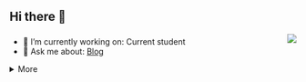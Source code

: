 ## Hi there 👋

<a href="#">  
<img align="right" src="https://github-readme-stats.vercel.app/api?username=Wenhorm&theme=onedark" />
</a>

### 

- 🔭 I’m currently working on: Current student
- 💬 Ask me about: [Blog](https://github.com/Wenhorm)

<details markdown='1'><summary>More</summary>

### 🔧 **Most Used Developing Tools&Platforms**

![](https://img.shields.io/badge/System-Windows10-0078d6?style=flat-square&logo=windows&logoColor=fff)
![](https://img.shields.io/badge/IDE-Visual%20Studio%20Code-007acc?style=flat-square&logo=visual-studio-code&logoColor=fff)

### 🌟 **My skills**

![](https://img.shields.io/badge/-C-f05032?style=flat-square&logo=C&logoColor=fff)
![](https://img.shields.io/badge/-Python-3776ab?style=flat-square&logo=Python&logoColor=fff)
![](https://img.shields.io/badge/-Go-00ADD8?style=flat-square&logo=Go&logoColor=fff)
![](https://img.shields.io/badge/-JavaScript-F7DF1E?style=flat-square&logo=JavaScript&logoColor=fff)
![](https://img.shields.io/badge/-Git-f05032?style=flat-square&logo=git&logoColor=fff)

### 🌱 **Next Plans**

![](https://img.shields.io/badge/-Linux-fcc624?style=flat-square&logo=Linux&logoColor=fff)
![](https://img.shields.io/badge/-Vue-4fc08d?style=flat-square&logo=Vue.js&logoColor=fff)
![](https://img.shields.io/badge/-Java-007396?style=flat-square&logo=Java&logoColor=fff)


</details>
